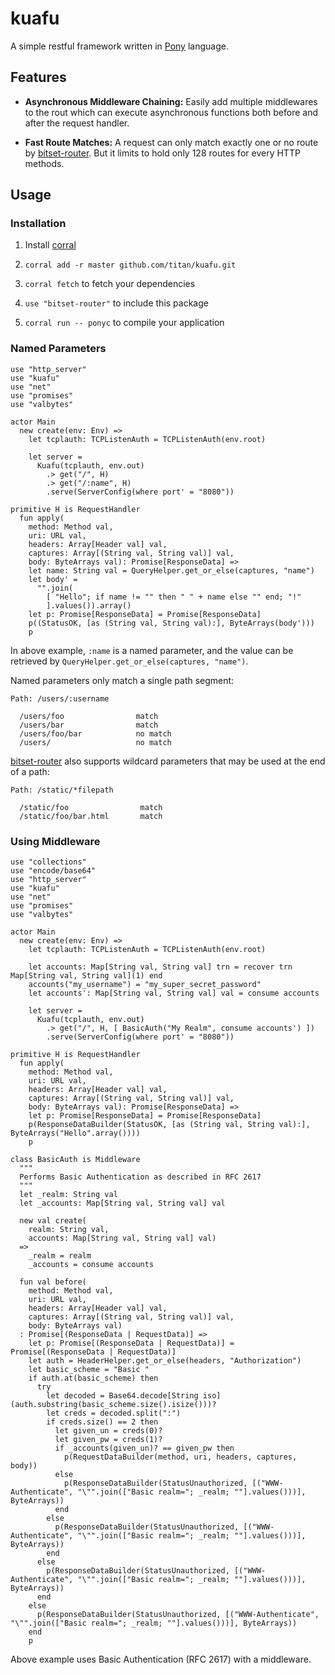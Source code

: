 # kuafu

A simple restful framework written in [Pony](https://www.ponylang.io) language.

## Features

- **Asynchronous Middleware Chaining:** Easily add multiple middlewares to the
  rout which can execute asynchronous functions both before and after the
  request handler.

- **Fast Route Matches:** A request can only match exactly one or no route by
  [bitset-router](https://github.com/titan/pony-bitset-router). But it limits to
  hold only 128 routes for every HTTP methods.

## Usage

### Installation

1. Install [corral](https://github.com/ponylang/corral)

2. `corral add -r master github.com/titan/kuafu.git`

3. `corral fetch` to fetch your dependencies

4. `use "bitset-router"` to include this package

5. `corral run -- ponyc` to compile your application

### Named Parameters

``` pony
use "http_server"
use "kuafu"
use "net"
use "promises"
use "valbytes"

actor Main
  new create(env: Env) =>
    let tcplauth: TCPListenAuth = TCPListenAuth(env.root)

    let server =
      Kuafu(tcplauth, env.out)
        .> get("/", H)
        .> get("/:name", H)
        .serve(ServerConfig(where port' = "8080"))

primitive H is RequestHandler
  fun apply(
    method: Method val,
    uri: URL val,
    headers: Array[Header val] val,
    captures: Array[(String val, String val)] val,
    body: ByteArrays val): Promise[ResponseData] =>
    let name: String val = QueryHelper.get_or_else(captures, "name")
    let body' =
      "".join(
        [ "Hello"; if name != "" then " " + name else "" end; "!"
        ].values()).array()
    let p: Promise[ResponseData] = Promise[ResponseData]
    p((StatusOK, [as (String val, String val):], ByteArrays(body')))
    p
```

In above example, `:name` is a named parameter, and the value can be retrieved
by `QueryHelper.get_or_else(captures, "name")`.

Named parameters only match a single path segment:

```
Path: /users/:username

  /users/foo                match
  /users/bar                match
  /users/foo/bar            no match
  /users/                   no match
```

[bitset-router](https://github.com/titan/pony-bitset-router.git) also supports
wildcard parameters that may be used at the end of a path:

```
Path: /static/*filepath

  /static/foo                match
  /static/foo/bar.html       match
```
### Using Middleware

``` pony
use "collections"
use "encode/base64"
use "http_server"
use "kuafu"
use "net"
use "promises"
use "valbytes"

actor Main
  new create(env: Env) =>
    let tcplauth: TCPListenAuth = TCPListenAuth(env.root)

    let accounts: Map[String val, String val] trn = recover trn Map[String val, String val](1) end
    accounts("my_username") = "my_super_secret_password"
    let accounts': Map[String val, String val] val = consume accounts

    let server =
      Kuafu(tcplauth, env.out)
        .> get("/", H, [ BasicAuth("My Realm", consume accounts') ])
        .serve(ServerConfig(where port' = "8080"))

primitive H is RequestHandler
  fun apply(
    method: Method val,
    uri: URL val,
    headers: Array[Header val] val,
    captures: Array[(String val, String val)] val,
    body: ByteArrays val): Promise[ResponseData] =>
    let p: Promise[ResponseData] = Promise[ResponseData]
    p(ResponseDataBuilder(StatusOK, [as (String val, String val):], ByteArrays("Hello".array())))
    p

class BasicAuth is Middleware
  """
  Performs Basic Authentication as described in RFC 2617
  """
  let _realm: String val
  let _accounts: Map[String val, String val] val

  new val create(
    realm: String val,
    accounts: Map[String val, String val] val)
  =>
    _realm = realm
    _accounts = consume accounts

  fun val before(
    method: Method val,
    uri: URL val,
    headers: Array[Header val] val,
    captures: Array[(String val, String val)] val,
    body: ByteArrays val)
  : Promise[(ResponseData | RequestData)] =>
    let p: Promise[(ResponseData | RequestData)] = Promise[(ResponseData | RequestData)]
    let auth = HeaderHelper.get_or_else(headers, "Authorization")
    let basic_scheme = "Basic "
    if auth.at(basic_scheme) then
      try
        let decoded = Base64.decode[String iso](auth.substring(basic_scheme.size().isize()))?
        let creds = decoded.split(":")
        if creds.size() == 2 then
          let given_un = creds(0)?
          let given_pw = creds(1)?
          if _accounts(given_un)? == given_pw then
            p(RequestDataBuilder(method, uri, headers, captures, body))
          else
            p(ResponseDataBuilder(StatusUnauthorized, [("WWW-Authenticate", "\"".join(["Basic realm="; _realm; ""].values()))], ByteArrays))
          end
        else
          p(ResponseDataBuilder(StatusUnauthorized, [("WWW-Authenticate", "\"".join(["Basic realm="; _realm; ""].values()))], ByteArrays))
        end
      else
        p(ResponseDataBuilder(StatusUnauthorized, [("WWW-Authenticate", "\"".join(["Basic realm="; _realm; ""].values()))], ByteArrays))
      end
    else
      p(ResponseDataBuilder(StatusUnauthorized, [("WWW-Authenticate", "\"".join(["Basic realm="; _realm; ""].values()))], ByteArrays))
    end
    p
```

Above example uses Basic Authentication (RFC 2617) with a middleware.
